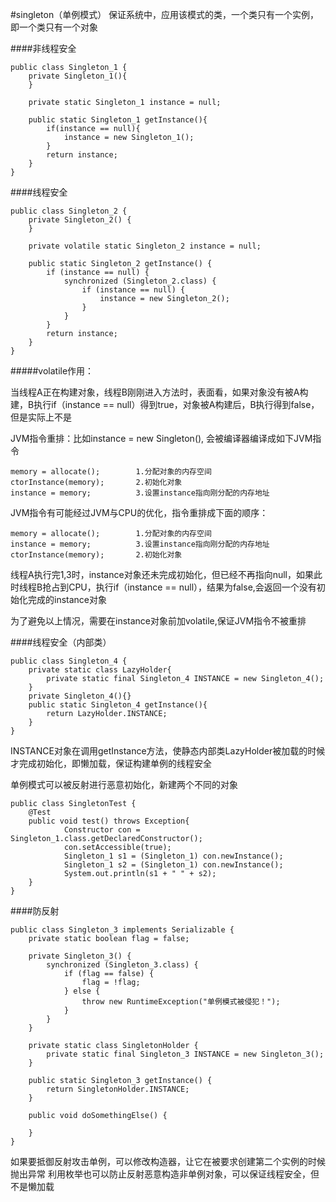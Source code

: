 #singleton（单例模式）
保证系统中，应用该模式的类，一个类只有一个实例，即一个类只有一个对象

####非线程安全
	
	public class Singleton_1 {
		private Singleton_1(){
		}

		private static Singleton_1 instance = null;
	
		public static Singleton_1 getInstance(){
			if(instance == null){
				instance = new Singleton_1();
			}
			return instance;
		}
	}

####线程安全
	
	public class Singleton_2 {
		private Singleton_2() {
		}
	
		private volatile static Singleton_2 instance = null;
	
		public static Singleton_2 getInstance() {
			if (instance == null) {
				synchronized (Singleton_2.class) {
					if (instance == null) {
						instance = new Singleton_2();
					}
				}
			}
			return instance;
		}
	}

#####volatile作用：

当线程A正在构建对象，线程B刚刚进入方法时，表面看，如果对象没有被A构建，B执行if（instance == null）得到true，对象被A构建后，B执行得到false，但是实际上不是
	
JVM指令重排：比如instance = new Singleton(), 会被编译器编译成如下JVM指令

	memory = allocate();		1.分配对象的内存空间
	ctorInstance(memory);		2.初始化对象
	instance = memory;			3.设置instance指向刚分配的内存地址

JVM指令有可能经过JVM与CPU的优化，指令重排成下面的顺序：
	
	memory = allocate();		1.分配对象的内存空间
	instance = memory;			3.设置instance指向刚分配的内存地址
	ctorInstance(memory);		2.初始化对象
	
线程A执行完1,3时，instance对象还未完成初始化，但已经不再指向null，如果此时线程B抢占到CPU，执行if（instance == null），结果为false,会返回一个没有初始化完成的instance对象

为了避免以上情况，需要在instance对象前加volatile,保证JVM指令不被重排

####线程安全（内部类）
	
	public class Singleton_4 {
		private static class LazyHolder{
			private static final Singleton_4 INSTANCE = new Singleton_4();
		}
		private Singleton_4(){}
		public static Singleton_4 getInstance(){
			return LazyHolder.INSTANCE;
		}
	}

INSTANCE对象在调用getInstance方法，使静态内部类LazyHolder被加载的时候才完成初始化，即懒加载，保证构建单例的线程安全

单例模式可以被反射进行恶意初始化，新建两个不同的对象

	public class SingletonTest {
		@Test
		public void test() throws Exception{
				Constructor con = Singleton_1.class.getDeclaredConstructor();
				con.setAccessible(true);
				Singleton_1 s1 = (Singleton_1) con.newInstance();
				Singleton_1 s2 = (Singleton_1) con.newInstance();
				System.out.println(s1 + " " + s2);
		}
	}

####防反射

	public class Singleton_3 implements Serializable {
		private static boolean flag = false;
	
		private Singleton_3() {
			synchronized (Singleton_3.class) {
				if (flag == false) {
					flag = !flag;
				} else {
					throw new RuntimeException("单例模式被侵犯！");
				}
			}
		}
	
		private static class SingletonHolder {
			private static final Singleton_3 INSTANCE = new Singleton_3();
		}
	
		public static Singleton_3 getInstance() {
			return SingletonHolder.INSTANCE;
		}
	
		public void doSomethingElse() {
	
		}
	}
	
如果要抵御反射攻击单例，可以修改构造器，让它在被要求创建第二个实例的时候抛出异常
利用枚举也可以防止反射恶意构造非单例对象，可以保证线程安全，但不是懒加载